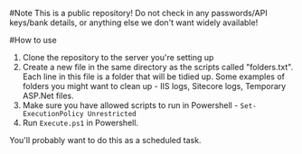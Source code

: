 #Note
This is a public repository! Do not check in any passwords/API keys/bank details, or anything else we don't want widely available!

#How to use
1. Clone the repository to the server you're setting up
2. Create a new file in the same directory as the scripts called "folders.txt". Each line in this file is a folder that will be tidied up. Some examples of folders you might want to clean up - IIS logs, Sitecore logs, Temporary ASP.Net files. 
3. Make sure you have allowed scripts to run in Powershell - `Set-ExecutionPolicy Unrestricted`
4. Run `Execute.ps1` in Powershell.

You'll probably want to do this as a scheduled task. 
